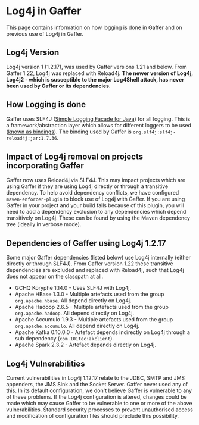 # Log4j in Gaffer

This page contains information on how logging is done in Gaffer and on previous use of Log4j in Gaffer.

## Log4j Version

Log4j version 1 (1.2.17), was used by Gaffer versions 1.21 and below. From Gaffer 1.22, Log4j was replaced with Reload4j. **The newer version of Log4j, Log4j2 - which is susceptible to the major Log4Shell attack, has never been used by Gaffer or its dependencies.** 

## How Logging is done

Gaffer uses SLF4J ([Simple Logging Facade for Java](https://www.slf4j.org/)) for all logging. This is a framework/abstraction layer which allows for different loggers to be used ([known as bindings](https://www.slf4j.org/manual.html#swapping)). The binding used by Gaffer is `org.slf4j:slf4j-reload4j:jar:1.7.36`.

## Impact of Log4j removal on projects incorporating Gaffer

Gaffer now uses Reload4j via SLF4J. This may impact projects which are using Gaffer if they are using Log4j directly or through a transitive dependency. To help avoid dependency conflicts, we have configured `maven-enforcer-plugin` to block use of Log4j with Gaffer. If you are using Gaffer in your project and your build fails because of this plugin, you will need to add a dependency exclusion to any dependencies which depend transitively on Log4j. These can be found by using the Maven dependency tree (ideally in verbose mode).

## Dependencies of Gaffer using Log4j 1.2.17

Some major Gaffer dependencies (listed below) use Log4j internally (either directly or through SLF4J). From Gaffer version 1.22 these transitive dependencies are excluded and replaced with Reload4j, such that Log4j does not appear on the classpath at all.

- GCHQ Koryphe 1.14.0 - Uses SLF4J with Log4j.
- Apache HBase 1.3.0 - Multiple artefacts used from the group `org.apache.hbase`. All depend directly on Log4j.
- Apache Hadoop 2.6.5 - Multiple artefacts used from the group `org.apache.hadoop`. All depend directly on Log4j.
- Apache Accumulo 1.9.3 - Multiple artefacts used from the group `org.apache.accumulo`. All depend directly on Log4j.
- Apache Kafka 0.10.0.0 - Artefact depends indirectly on Log4j through a sub dependency (`com.101tec:zkclient`).
- Apache Spark 2.3.2 - Artefact depends directly on Log4j.

## Log4j Vulnerabilities

Current vulnerabilities in Log4j 1.12.17 relate to the JDBC, SMTP and JMS appenders, the JMS Sink and the Socket Server. Gaffer never used any of this. In its default configuration, we don't believe Gaffer is vulnerable to any of these problems. If the Log4j configuration is altered, changes could be made which may cause Gaffer to be vulnerable to one or more of the above vulnerabilities. Standard security processes to prevent unauthorised access and modification of configuration files should preclude this possibility.
